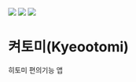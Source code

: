 <img src="https://img.shields.io/badge/Android-34A853?style=flat&logo=Android&logoColor=white"> <img src="https://img.shields.io/badge/Android%20Studio-3DDC84?style=flat&logo=Android%20Studio&logoColor=white"> <img src="https://img.shields.io/badge/Kotlin-7F52FF?style=flat&logo=Kotlin&logoColor=white">

# 켜토미(Kyeootomi)

히토미 편의기능 앱
